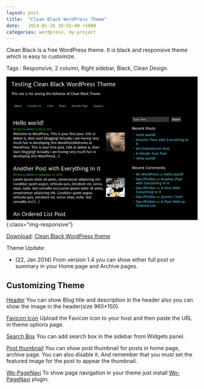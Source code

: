 ```yaml
---
layout: post
title:  "Clean Black WordPress Theme"
date:   2014-01-16 10:55:00 +1000
categories: wordpress, my-project
---
```


Clean Black is a free WordPress theme. It is black and responsive theme which is easy to customize.

Tags : Responsive, 2 column, Right sidebar, Black, Clean Design. 

![](/assets/post-images/2014/cleanblack-wordpress-theme.png){:class="img-responsive"}

<span style="text-decoration: underline;">Download</span>: <a href="http://wordpress.org/themes/clean-black">Clean Black WordPress theme</a>

Theme Update:
* (22, Jan 2014) From version 1.4 you can show either full post or summary in your Home page and Archive pages.
<h2>Customizing Theme</h2>
<span style="text-decoration: underline;">Header</span>
You can show Blog title and description in the header also you can show the image in the header(size 960*150).

<span style="text-decoration: underline;">Favicon Icon</span>
Upload the Favicon icon to your host and then paste the URL in theme options page.

<span style="text-decoration: underline;">Search Box</span>
You can add search box in the sidebar from Widgets panel.

<span style="text-decoration: underline;">Post thumbnail</span>
You can show post thumbnail for posts in home page, archive page. You can also disable it. And remember that you must set the featured image for the post to appear the thumbnail.

<span style="text-decoration: underline;">Wp-PageNavi</span>
To show page navigation in your theme just install <a href="http://wordpress.org/plugins/wp-pagenavi/">Wp-PageNavi</a> plugin.
